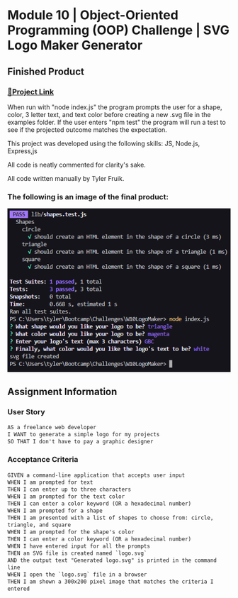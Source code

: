 # Module 10 | Object-Oriented Programming (OOP) Challenge | SVG Logo Maker Generator

## Finished Product

### [🔗Project Link](https://youtu.be/CekVhige8IU) 
When run with "node index.js" the program prompts the user for a shape, color, 3 letter text, and text color before creating a new .svg file in the examples folder. 
If the user enters "npm test" the program will run a test to see if the projected outcome matches the expectation.

This project was developed using the following skills: JS, Node.js, Express,js

All code is neatly commented for clarity's sake.

All code written manually by Tyler Fruik.

### The following is an image of the final product:
![Image URL](assets/images/preview.png)

## Assignment Information

### User Story
```
AS a freelance web developer
I WANT to generate a simple logo for my projects
SO THAT I don't have to pay a graphic designer
```

### Acceptance Criteria
```
GIVEN a command-line application that accepts user input
WHEN I am prompted for text
THEN I can enter up to three characters
WHEN I am prompted for the text color
THEN I can enter a color keyword (OR a hexadecimal number)
WHEN I am prompted for a shape
THEN I am presented with a list of shapes to choose from: circle, triangle, and square
WHEN I am prompted for the shape's color
THEN I can enter a color keyword (OR a hexadecimal number)
WHEN I have entered input for all the prompts
THEN an SVG file is created named `logo.svg`
AND the output text "Generated logo.svg" is printed in the command line
WHEN I open the `logo.svg` file in a browser
THEN I am shown a 300x200 pixel image that matches the criteria I entered
```
